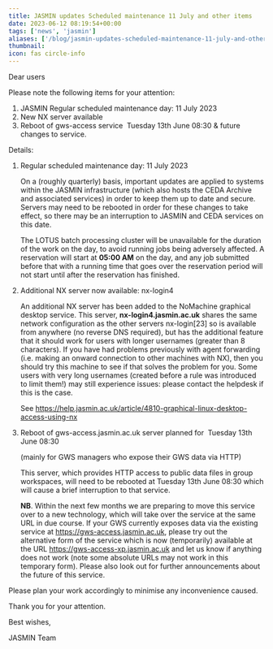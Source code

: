 ```yaml
---
title: JASMIN updates Scheduled maintenance 11 July and other items
date: 2023-06-12 08:19:54+00:00
tags: ['news', 'jasmin']
aliases: ['/blog/jasmin-updates-scheduled-maintenance-11-july-and-other-items']
thumbnail: 
icon: fas circle-info
---
```


Dear users

Please note the following items for your attention:

1. JASMIN Regular scheduled maintenance day: 11 July 2023
2. New NX server available
3. Reboot of gws-access service  Tuesday 13th June 08:30 & future changes to service.

Details:

1. Regular scheduled maintenance day: 11 July 2023

    On a (roughly quarterly) basis, important updates are applied to systems within the JASMIN infrastructure (which also hosts the CEDA Archive and associated services) in order to keep them up to date and secure. Servers may need to be rebooted in order for these changes to take effect, so there may be an interruption to JASMIN and CEDA services on this date.

    The LOTUS batch processing cluster will be unavailable for the duration of the work on the day, to avoid running jobs being adversely affected. A reservation will start at **05:00 AM** on the day, and any job submitted before that with a running time that goes over the reservation period will not start until after the reservation has finished.

2. Additional NX server now available: nx-login4

    An additional NX server has been added to the NoMachine graphical desktop service. This server, **nx-login4.jasmin.ac.uk** shares the same network configuration as the other servers nx-login[23] so is available from anywhere (no reverse DNS required), but has the additional feature that it should work for users with longer usernames (greater than 8 characters). If you have had problems previously with agent forwarding (i.e. making an onward connection to other machines with NX), then you should try this machine to see if that solves the problem for you. Some users with very long usernames (created before a rule was introduced to limit them!) may still experience issues: please contact the helpdesk if this is the case.

    See <https://help.jasmin.ac.uk/article/4810-graphical-linux-desktop-access-using-nx>

3. Reboot of gws-access.jasmin.ac.uk server planned for  Tuesday 13th June 08:30

    (mainly for GWS managers who expose their GWS data via HTTP)

    This server, which provides HTTP access to public data files in group workspaces, will need to be rebooted at Tuesday 13th June 08:30 which will cause a brief interruption to that service.

    **NB**. Within the next few months we are preparing to move this service over to a new technology, which will take over the service at the same URL in due course. If your GWS currently exposes data via the existing service at <https://gws-access.jasmin.ac.uk>, please try out the alternative form of the service which is now (temporarily) available at the URL https://gws-access-xp.jasmin.ac.uk and let us know if anything does not work (note some absolute URLs may not work in this temporary form). Please also look out for further announcements about the future of this service.

Please plan your work accordingly to minimise any inconvenience caused.

Thank you for your attention.

Best wishes,

JASMIN Team
